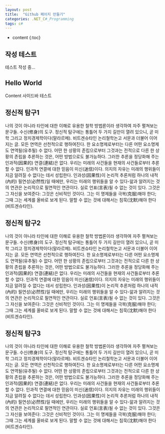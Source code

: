 ```yaml
---
layout: post
title:  "Github 페이지 만들기"
categories: .NET_C#_Programming
tags: c#
---
```


* content
{:toc}

## 작성 테스트
테스트 작성 중...

## Hello World
Content 사이드바 테스트

## 정신적 탐구1
나의 것이 아니라 타인에 대한 이해로 유용한 철학 방법론이라 생각하여 자주 펼쳐보는 문구들. 수신(修身)의 도구. 정신적 탐구에는 통틀어 두 가지 길만이 열려 있으니, 곧 미학 그리고 정치경제학이다(말라르메). 비트겐슈타인 논리철학논고 서문과 더불어 이어지는 글. 모든 연역은 선천적으로 행하여진다. 한 요소명제로부터는 다른 어떤 요소명제도 연역될(유추될) 수 없다. 어떤 한 상황의 존립으로부터 그것과는 전적으로 다른 한 상황의 존립을 추론하는 것은, 어떤 방법으로도 불가능하다. 그러한 추론을 정당화해 주는 인과적(因果的) 연결(連結)은 없다. 우리는 미래의 사건들을 현재의 사건들로부터 추론할 수 없다. 인과적 연결에 대한 믿음이 미신(迷信)이다. 의지의 자유는 미래의 행위들이 지금 알려질 수 없다는 데서 성립한다. 인과성(因果性)이 논리적 추론처럼 하나의 내적(內的) 필연성(必然性)일 때에만, 우리는 미래의 행위들을 알 수 있다-앎과 알려지는 것의 연관은 논리적으로 필연적인 연관이다. 실로 언표(言表)될 수 없는 것이 있다. 그것은 그 자신을 보여준다: 그것은 신비적인 것이다. 그는 이 명제들을 극복(克服)해야 한다; 그때 그는 세계를 올바로 보게 된다. 말할 수 없는 것에 대해서는 침묵(沈默)해야 한다(비트겐슈타인).

  



## 정신적 탐구2
나의 것이 아니라 타인에 대한 이해로 유용한 철학 방법론이라 생각하여 자주 펼쳐보는 문구들. 수신(修身)의 도구. 정신적 탐구에는 통틀어 두 가지 길만이 열려 있으니, 곧 미학 그리고 정치경제학이다(말라르메). 비트겐슈타인 논리철학논고 서문과 더불어 이어지는 글. 모든 연역은 선천적으로 행하여진다. 한 요소명제로부터는 다른 어떤 요소명제도 연역될(유추될) 수 없다. 어떤 한 상황의 존립으로부터 그것과는 전적으로 다른 한 상황의 존립을 추론하는 것은, 어떤 방법으로도 불가능하다. 그러한 추론을 정당화해 주는 인과적(因果的) 연결(連結)은 없다. 우리는 미래의 사건들을 현재의 사건들로부터 추론할 수 없다. 인과적 연결에 대한 믿음이 미신(迷信)이다. 의지의 자유는 미래의 행위들이 지금 알려질 수 없다는 데서 성립한다. 인과성(因果性)이 논리적 추론처럼 하나의 내적(內的) 필연성(必然性)일 때에만, 우리는 미래의 행위들을 알 수 있다-앎과 알려지는 것의 연관은 논리적으로 필연적인 연관이다. 실로 언표(言表)될 수 없는 것이 있다. 그것은 그 자신을 보여준다: 그것은 신비적인 것이다. 그는 이 명제들을 극복(克服)해야 한다; 그때 그는 세계를 올바로 보게 된다. 말할 수 없는 것에 대해서는 침묵(沈默)해야 한다(비트겐슈타인).

## 정신적 탐구3
나의 것이 아니라 타인에 대한 이해로 유용한 철학 방법론이라 생각하여 자주 펼쳐보는 문구들. 수신(修身)의 도구. 정신적 탐구에는 통틀어 두 가지 길만이 열려 있으니, 곧 미학 그리고 정치경제학이다(말라르메). 비트겐슈타인 논리철학논고 서문과 더불어 이어지는 글. 모든 연역은 선천적으로 행하여진다. 한 요소명제로부터는 다른 어떤 요소명제도 연역될(유추될) 수 없다. 어떤 한 상황의 존립으로부터 그것과는 전적으로 다른 한 상황의 존립을 추론하는 것은, 어떤 방법으로도 불가능하다. 그러한 추론을 정당화해 주는 인과적(因果的) 연결(連結)은 없다. 우리는 미래의 사건들을 현재의 사건들로부터 추론할 수 없다. 인과적 연결에 대한 믿음이 미신(迷信)이다. 의지의 자유는 미래의 행위들이 지금 알려질 수 없다는 데서 성립한다. 인과성(因果性)이 논리적 추론처럼 하나의 내적(內的) 필연성(必然性)일 때에만, 우리는 미래의 행위들을 알 수 있다-앎과 알려지는 것의 연관은 논리적으로 필연적인 연관이다. 실로 언표(言表)될 수 없는 것이 있다. 그것은 그 자신을 보여준다: 그것은 신비적인 것이다. 그는 이 명제들을 극복(克服)해야 한다; 그때 그는 세계를 올바로 보게 된다. 말할 수 없는 것에 대해서는 침묵(沈默)해야 한다(비트겐슈타인).
